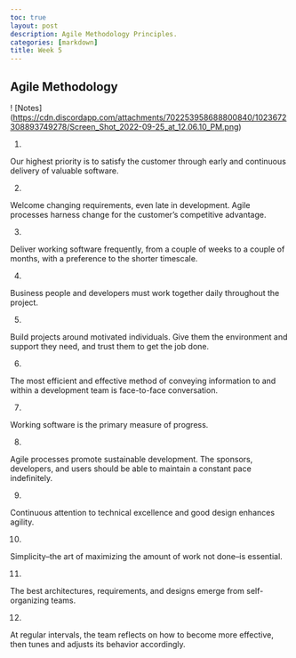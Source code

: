 ```yaml
---
toc: true
layout: post
description: Agile Methodology Principles.
categories: [markdown]
title: Week 5 
---
```


## Agile Methodology

! [Notes] (https://cdn.discordapp.com/attachments/702253958688800840/1023672308893749278/Screen_Shot_2022-09-25_at_12.06.10_PM.png)

1. 
Our highest priority is to satisfy the customer through early and continuous delivery of valuable software.

2. 
Welcome changing requirements, even late in development. Agile processes harness change for the customer’s competitive advantage.

3. 
Deliver working software frequently, from a couple of weeks to a couple of months, with a preference to the shorter timescale.

4. 
Business people and developers must work together daily throughout the project.

5. 
Build projects around motivated individuals. Give them the environment and support they need, and trust them to get the job done.

6. 
The most efficient and effective method of conveying information to and within a development team is face-to-face conversation.

7. 
Working software is the primary measure of progress.

8. 
Agile processes promote sustainable development. The sponsors, developers, and users should be able to maintain a constant pace indefinitely.

9. 
Continuous attention to technical excellence and good design enhances agility.

10. 
Simplicity–the art of maximizing the amount of work not done–is essential.

11. 
The best architectures, requirements, and designs emerge from self-organizing teams.

12. 
At regular intervals, the team reflects on how to become more effective, then tunes and adjusts its behavior accordingly.

